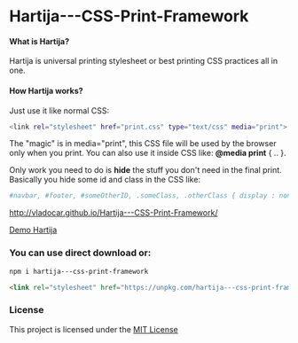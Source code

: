 Hartija---CSS-Print-Framework
=============================

#### What is Hartija?

Hartija is universal printing stylesheet or best printing CSS practices all in one.

####  How Hartija works?

Just use it like normal CSS:
```sh
<link rel="stylesheet" href="print.css" type="text/css" media="print">
```
The "magic" is in  media="print", this CSS file will be used by the browser only when you print. You can also use it inside CSS like: **@media print** { .. }.

Only work you need to do is **hide** the stuff you don't need in the final print. Basically you hide some id and class in the CSS like:
```sh
#navbar, #footer, #someOtherID, .someClass, .otherClass { display : none; }
```

http://vladocar.github.io/Hartija---CSS-Print-Framework/


[Demo Hartija](http://vladocar.github.io/Hartija---CSS-Print-Framework/hartija.html)

### You can use direct download or:

```sh
npm i hartija---css-print-framework 
```

```html
<link rel="stylesheet" href="https://unpkg.com/hartija---css-print-framework@1.0.0/print.css" type="text/css" media="print" charset="utf-8">
```


### License

This project is licensed under the [MIT License](https://github.com/vladocar/Hartija---CSS-Print-Framework/blob/master/LICENSE)

